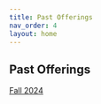 ```yaml
---
title: Past Offerings
nav_order: 4
layout: home
---
```


## Past Offerings

<a href="/fa24.md">Fall 2024</a>
